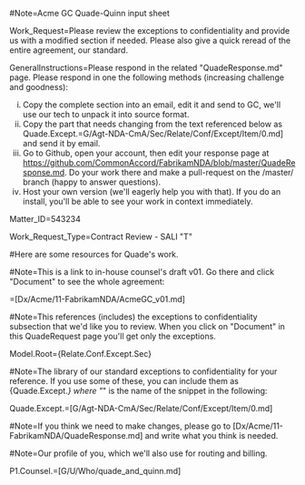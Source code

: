 ﻿#Note=Acme GC Quade-Quinn input sheet

Work_Request=Please review the exceptions to confidentiality and provide us with a modified section if needed.  Please also give a quick reread of the entire agreement, our standard.

GeneralInstructions=Please respond in the related "QuadeResponse.md" page.  Please respond in one the following methods (increasing challenge and goodness): <ol type=i><li>Copy the complete section into an email, edit it and send to GC, we'll use our tech to unpack it into source format.<li>Copy the part that needs changing from the text referenced below as Quade.Except.=G/Agt-NDA-CmA/Sec/Relate/Conf/Except/Item/0.md] and send it by email.<li>Go to Github, open your account, then edit your response page at https://github.com/CommonAccord/FabrikamNDA/blob/master/QuadeResponse.md. Do your work there and make a pull-request on the /master/ branch (happy to answer questions).<li>Host your own version (we'll eagerly help you with that).  If you do an install, you'll be able to see your work in context immediately.</ol>

Matter_ID=543234

Work_Request_Type=Contract Review - SALI "T"

#Here are some resources for Quade's work.

#Note=This is a link to in-house counsel's draft v01. Go there and click "Document" to see the whole agreement:

=[Dx/Acme/11-FabrikamNDA/AcmeGC_v01.md]

#Note=This references (includes) the exceptions to confidentiality subsection that we'd like you to review. When you click on "Document" in this QuadeRequest page you'll get only the exceptions.

Model.Root={Relate.Conf.Except.Sec}

#Note=The library of our standard exceptions to confidentiality for your reference.  If you use some of these, you can include them as {Quade.Except.*} where "*" is the name of the snippet in the following:

Quade.Except.=[G/Agt-NDA-CmA/Sec/Relate/Conf/Except/Item/0.md]


#Note=If you think we need to make changes, please go to [Dx/Acme/11-FabrikamNDA/QuadeResponse.md] and write what you think is needed.


#Note=Our profile of you, which we'll also use for routing and billing.

P1.Counsel.=[G/U/Who/quade_and_quinn.md]